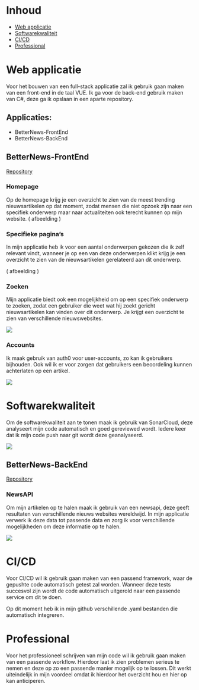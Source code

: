 # **Inhoud**
- [Web applicatie](#web-applicatie)
- [Softwarekwaliteit](#softwarekwaliteit)
- [CI/CD](#cicd)
- [Professional](#professional)
# **Web applicatie**
Voor het bouwen van een full-stack applicatie zal ik gebruik gaan maken van een front-end in de taal VUE. Ik ga voor de back-end gebruik maken van C#, deze ga ik opslaan in een aparte repository.

## **Applicaties:**
- BetterNews-FrontEnd
- BetterNews-BackEnd

## **BetterNews-FrontEnd**
[Repository](https://github.com/457726/betternewsfrontend-s3)
### **Homepage**
Op de homepage krijg je een overzicht te zien van de meest trending nieuwsartikelen op dat moment, zodat mensen die niet opzoek zijn naar een specifiek onderwerp maar naar actualiteiten ook terecht kunnen op mijn website.
( afbeelding )
### **Specifieke pagina’s**
In mijn applicatie heb ik voor een aantal onderwerpen gekozen die ik zelf relevant vindt, wanneer je op een van deze onderwerpen klikt krijg je een overzicht te zien van de nieuwsartikelen gerelateerd aan dit onderwerp.

( afbeelding )
### **Zoeken**
Mijn applicatie biedt ook een mogelijkheid om op een specifiek onderwerp te zoeken, zodat een gebruiker die weet wat hij zoekt gericht nieuwsartikelen kan vinden over dit onderwerp. Je krijgt een overzicht te zien van verschillende nieuwswebsites.

![](https://i.imgur.com/EOQVsTV.jpg)
### **Accounts**
Ik maak gebruik van auth0 voor user-accounts, zo kan ik gebruikers bijhouden. Ook wil ik er voor zorgen dat gebruikers een beoordeling kunnen achterlaten op een artikel.

![](https://imgur.com/20A6xBF.jpg)
# **Softwarekwaliteit**
Om de softwarekwaliteit aan te tonen maak ik gebruik van SonarCloud, deze analyseert mijn code automatisch en goed gereviewed wordt. Iedere keer dat ik mijn code push naar git wordt deze geanalyseerd.

![](https://imgur.com/MLqODCY.jpg)
## **BetterNews-BackEnd**
[Repository](https://github.com/457726/VueBackEnd)
### **NewsAPI**
Om mijn artikelen op te halen maak ik gebruik van een newsapi, deze geeft resultaten van verschillende nieuws websites wereldwijd. In mijn applicatie verwerk ik deze data tot passende data en zorg ik voor verschillende mogelijkheden om deze informatie op te halen.

![](https://imgur.com/zZh9dOI.jpg)
# **CI/CD**
Voor CI/CD wil ik gebruik gaan maken van een passend framework, waar de gepushte code automatisch getest zal worden. Wanneer deze tests succesvol zijn wordt de code automatisch uitgerold naar een passende service om dit te doen.

Op dit moment heb ik in mijn github verschillende .yaml bestanden die automatisch integreren.
# **Professional**
Voor het professioneel schrijven van mijn code wil ik gebruik gaan maken van een passende workflow. Hierdoor laat ik zien problemen serieus te nemen en deze op zo een passende manier mogelijk op te lossen. Dit werkt uiteindelijk in mijn voordeel omdat ik hierdoor het overzicht hou en hier op kan anticiperen.
